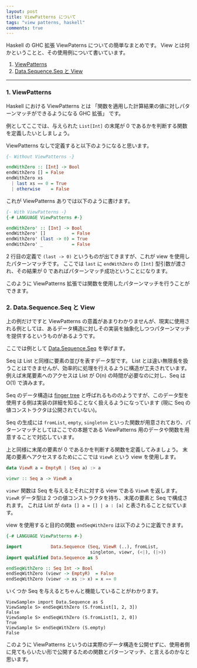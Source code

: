```yaml
---
layout: post
title: ViewPatterns について
tags: "view patterns, haskell"
comments: true
---
```


Haskell の GHC 拡張 ViewPaterns についての簡単なまとめです。
View とは何かということと、その使用例について書いています。

1. [ViewPatterns](#view-patterns)
2. [Data.Sequence.Seq と View](#seq-and-view)

---

<div id="view-patterns" />

### 1. ViewPatterns

Haskell における ViewPatterns とは 「関数を適用した計算結果の値に対しパターンマッチができるようになる GHC 拡張」 です。

例としてここでは、与えられた `List[Int]` の末尾が 0 であるかを判断する関数を定義したいとしましょう。

ViewPatterns なしで定義すると以下のようになると思います。

```haskell
{- Without ViewPatterns -}

endWithZero :: [Int] -> Bool
endWithZero [] = False
endWithZero xs
  | last xs == 0 = True
  | otherwise    = False
```

これが ViewPatterns ありでは以下のように書けます。

```haskell
{- With ViewPatterns -}
{-# LANGUAGE ViewPatterns #-}

endWithZero' :: [Int] -> Bool
endWithZero' []          = False
endWithZero' (last -> 0) = True
endWithZero' _           = False
```

2 行目の定義で `(last -> 0)` というものが出てきますが、これが view を使用したパターンマッチです。
ここでは `last` に `endWithZero` の `[Int]` 型引数が渡され、その結果が 0 であればパターンマッチ成功ということになります。

このように ViewPatterns 拡張では関数を使用したパターンマッチを行うことができます。

<div id="seq-and-view" />

### 2. Data.Sequence.Seq と View

上の例だけですと ViewPatterns の意義があまりわかりませんが、現実に使用される例としては、あるデータ構造に対しその実装を抽象化しつつパターンマッチを提供するというものがあるようです。

ここでは例として [Data.Sequence.Seq][1] を挙げます。

Seq は List と同様に要素の並びを表すデータ型です。
List とは違い無限長を扱うことはできませんが、効率的に処理を行えるように構造が工夫されています。
例えば末尾要素へのアクセスは List が O(n) の時間が必要なのに対し、Seq は O(1) で済みます。

Seq のデータ構造は [finger tree][2] と呼ばれるもののようですが、このデータ型を使用する側は実装の詳細を知ることなく扱えるようになっています (現に Seq の値コンストラクタは公開されていない)。

Seq の生成には `fromList`, `empty`, `singleton` といった関数が用意されており、パターンマッチとしてはここでの本題である ViewPatterns 用のデータや関数を用意することで対応しています。

上と同様に末尾の要素が 0 であるかを判断する関数を定義してみましょう。
末尾の要素へアクセスするためにここでは `ViewR` という view を使用します。

```haskell
data ViewR a = EmptyR | (Seq a) :> a

viewr :: Seq a -> ViewR a
```

`viewr` 関数は Seq を与えるとそれに対する view である `ViewR` を返します。
`ViewR` データ型は 2 つの値コンストラクタを持ち、末尾の要素と Seq で構成されます。
これは List が `data [] a = [] | a : [a]` と表されることと似ています。

view を使用すると目的の関数 `endSeqWithZero` は以下のように定義できます。

```haskell
{-# LANGUAGE ViewPatterns #-}

import           Data.Sequence (Seq, ViewR (..), fromList,
                                singleton, viewr, (<|), (|>))
import qualified Data.Sequence as S

endSeqWithZero :: Seq Int -> Bool
endSeqWithZero (viewr -> EmptyR)  = False
endSeqWithZero (viewr -> xs :> x) = x == 0
```

いくつか Seq を与えるとちゃんと機能していることがわかります。

```
ViewSample> import Data.Sequence as S
ViewSample S> endSeqWithZero (S.fromList[1, 2, 3])
False
ViewSample S> endSeqWithZero (S.fromList[1, 2, 0])
True
ViewSample S> endSeqWithZero (S.empty)
False
```

このように ViewPatterns というのは実際のデータ構造を公開せずに、使用者側に見てもらいたい形で公開するための関数とパターンマッチ、と言えるのかなと思います。

[1]: https://hackage.haskell.org/package/containers-0.5.10.2/docs/Data-Sequence.html
[2]: https://ja.wikipedia.org/wiki/2-3_%E3%83%95%E3%82%A3%E3%83%B3%E3%82%AC%E3%83%BC%E3%83%84%E3%83%AA%E3%83%BC
